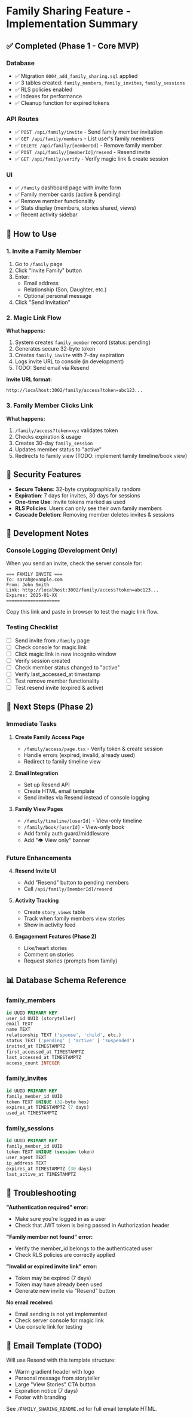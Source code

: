 # Family Sharing Feature - Implementation Summary

## ✅ Completed (Phase 1 - Core MVP)

### Database
- ✅ Migration `0004_add_family_sharing.sql` applied
- ✅ 3 tables created: `family_members`, `family_invites`, `family_sessions`
- ✅ RLS policies enabled
- ✅ Indexes for performance
- ✅ Cleanup function for expired tokens

### API Routes
- ✅ `POST /api/family/invite` - Send family member invitation
- ✅ `GET /api/family/members` - List user's family members  
- ✅ `DELETE /api/family/[memberId]` - Remove family member
- ✅ `POST /api/family/[memberId]/resend` - Resend invite
- ✅ `GET /api/family/verify` - Verify magic link & create session

### UI
- ✅ `/family` dashboard page with invite form
- ✅ Family member cards (active & pending)
- ✅ Remove member functionality
- ✅ Stats display (members, stories shared, views)
- ✅ Recent activity sidebar

## 🚀 How to Use

### 1. Invite a Family Member

1. Go to `/family` page
2. Click "Invite Family" button
3. Enter:
   - Email address
   - Relationship (Son, Daughter, etc.)
   - Optional personal message
4. Click "Send Invitation"

### 2. Magic Link Flow

**What happens:**
1. System creates `family_member` record (status: pending)
2. Generates secure 32-byte token
3. Creates `family_invite` with 7-day expiration
4. Logs invite URL to console (in development)
5. TODO: Send email via Resend

**Invite URL format:**
```
http://localhost:3002/family/access?token=abc123...
```

### 3. Family Member Clicks Link

**What happens:**
1. `/family/access?token=xyz` validates token
2. Checks expiration & usage
3. Creates 30-day `family_session`
4. Updates member status to "active"
5. Redirects to family view (TODO: implement family timeline/book view)

## 🔐 Security Features

- **Secure Tokens**: 32-byte cryptographically random
- **Expiration**: 7 days for invites, 30 days for sessions
- **One-time Use**: Invite tokens marked as used
- **RLS Policies**: Users can only see their own family members
- **Cascade Deletion**: Removing member deletes invites & sessions

## 📝 Development Notes

### Console Logging (Development Only)

When you send an invite, check the server console for:
```
=== FAMILY INVITE ===
To: sarah@example.com
From: John Smith
Link: http://localhost:3002/family/access?token=abc123...
Expires: 2025-01-XX
====================
```

Copy this link and paste in browser to test the magic link flow.

### Testing Checklist

- [ ] Send invite from `/family` page
- [ ] Check console for magic link
- [ ] Click magic link in new incognito window
- [ ] Verify session created
- [ ] Check member status changed to "active"
- [ ] Verify last_accessed_at timestamp
- [ ] Test remove member functionality
- [ ] Test resend invite (expired & active)

## 🎯 Next Steps (Phase 2)

### Immediate Tasks

1. **Create Family Access Page**
   - `/family/access/page.tsx` - Verify token & create session
   - Handle errors (expired, invalid, already used)
   - Redirect to family timeline view

2. **Email Integration**
   - Set up Resend API
   - Create HTML email template
   - Send invites via Resend instead of console logging

3. **Family View Pages**
   - `/family/timeline/[userId]` - View-only timeline
   - `/family/book/[userId]` - View-only book
   - Add family auth guard/middleware
   - Add "👁 View only" banner

### Future Enhancements

4. **Resend Invite UI**
   - Add "Resend" button to pending members
   - Call `/api/family/[memberId]/resend`

5. **Activity Tracking**
   - Create `story_views` table
   - Track when family members view stories
   - Show in activity feed

6. **Engagement Features (Phase 2)**
   - Like/heart stories
   - Comment on stories
   - Request stories (prompts from family)

## 📊 Database Schema Reference

### family_members
```sql
id UUID PRIMARY KEY
user_id UUID (storyteller)
email TEXT
name TEXT
relationship TEXT ('spouse', 'child', etc.)
status TEXT ('pending' | 'active' | 'suspended')
invited_at TIMESTAMPTZ
first_accessed_at TIMESTAMPTZ
last_accessed_at TIMESTAMPTZ
access_count INTEGER
```

### family_invites
```sql
id UUID PRIMARY KEY
family_member_id UUID
token TEXT UNIQUE (32-byte hex)
expires_at TIMESTAMPTZ (7 days)
used_at TIMESTAMPTZ
```

### family_sessions
```sql
id UUID PRIMARY KEY
family_member_id UUID
token TEXT UNIQUE (session token)
user_agent TEXT
ip_address TEXT
expires_at TIMESTAMPTZ (30 days)
last_active_at TIMESTAMPTZ
```

## 🐛 Troubleshooting

**"Authentication required" error:**
- Make sure you're logged in as a user
- Check that JWT token is being passed in Authorization header

**"Family member not found" error:**
- Verify the member_id belongs to the authenticated user
- Check RLS policies are correctly applied

**"Invalid or expired invite link" error:**
- Token may be expired (7 days)
- Token may have already been used
- Generate new invite via "Resend" button

**No email received:**
- Email sending is not yet implemented
- Check server console for magic link
- Use console link for testing

## 📧 Email Template (TODO)

Will use Resend with this template structure:
- Warm gradient header with logo
- Personal message from storyteller
- Large "View Stories" CTA button
- Expiration notice (7 days)
- Footer with branding

See `/FAMILY_SHARING_README.md` for full email template HTML.
